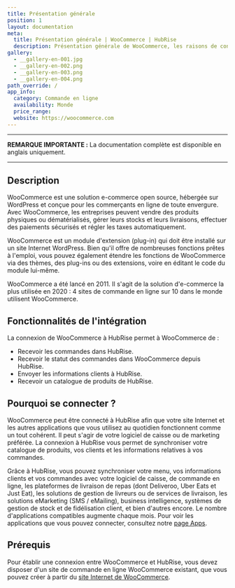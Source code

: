 ```yaml
---
title: Présentation générale
position: 1
layout: documentation
meta:
  title: Présentation générale | WooCommerce | HubRise
  description: Présentation générale de WooCommerce, les raisons de connecter votre site WooCommerce à HubRise et fonctionnalités de l'intégration avec HubRise.
gallery:
  - __gallery-en-001.jpg
  - __gallery-en-002.png
  - __gallery-en-003.png
  - __gallery-en-004.png
path_override: /
app_info:
  category: Commande en ligne
  availability: Monde
  price_range:
  website: https://woocommerce.com
---
```


---

**REMARQUE IMPORTANTE :** La documentation complète est disponible <Link to="/apps/woocommerce" addLocalePrefix={false}>en anglais uniquement</Link>.

---

## Description

WooCommerce est une solution e-commerce open source, hébergée sur WordPress et conçue pour les commerçants en ligne de toute envergure. Avec WooCommerce, les entreprises peuvent vendre des produits physiques ou dématérialisés, gérer leurs stocks et leurs livraisons, effectuer des paiements sécurisés et régler les taxes automatiquement.

WooCommerce est un module d'extension (plug-in) qui doit être installé sur un site Internet WordPress. Bien qu'il offre de nombreuses fonctions prêtes à l'emploi, vous pouvez également étendre les fonctions de WooCommerce via des thèmes, des plug-ins ou des extensions, voire en éditant le code du module lui-même.

WooCommerce a été lancé en 2011. Il s'agit de la solution d'e-commerce la plus utilisée en 2020 : 4 sites de commande en ligne sur 10 dans le monde utilisent WooCommerce.

## Fonctionnalités de l'intégration

La connexion de WooCommerce à HubRise permet à WooCommerce de :

- Recevoir les commandes dans HubRise.
- Recevoir le statut des commandes dans WooCommerce depuis HubRise.
- Envoyer les informations clients à HubRise.
- Recevoir un catalogue de produits de HubRise.

## Pourquoi se connecter ?

WooCommerce peut être connecté à HubRise afin que votre site Internet et les autres applications que vous utilisez au quotidien fonctionnent comme un tout cohérent. Il peut s'agir de votre logiciel de caisse ou de marketing préférée. La connexion à HubRise vous permet de synchroniser votre catalogue de produits, vos clients et les informations relatives à vos commandes.

Grâce à HubRise, vous pouvez synchroniser votre menu, vos informations clients et vos commandes avec votre logiciel de caisse, de commande en ligne, les plateformes de livraison de repas (dont Deliveroo, Uber Eats et Just Eat), les solutions de gestion de livreurs ou de services de livraison, les solutions eMarketing (SMS / eMailing), business intelligence, systèmes de gestion de stock et de fidélisation client, et bien d'autres encore. Le nombre d'applications compatibles augmente chaque mois. Pour voir les applications que vous pouvez connecter, consultez notre [page Apps](/apps).

## Prérequis

Pour établir une connexion entre WooCommerce et HubRise, vous devez disposer d'un site de commande en ligne WooCommerce existant, que vous pouvez créer à partir du [site Internet de WooCommerce](https://woocommerce.com).
